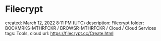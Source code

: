 # Filecrypt

created: March 12, 2022 8:11 PM (UTC)
description: Filecrypt
folder: BOOKMRKS-MTHRFCKR / BROWSR-MTHRFCKR / Cloud / Cloud Services
tags: Tools, cloud
url: https://filecrypt.cc/Create.html
